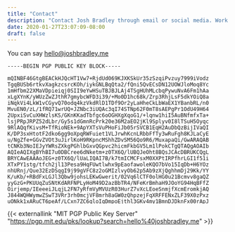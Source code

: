 ```yaml
---
title: "Contact"
description: "Contact Josh Bradley through email or social media. Work with me on websites and marketing."
date: 2020-01-27T23:07:09-08:00
draft: false
---
```


You can say <a href="mailto:hello@joshbradley.me">hello@joshbradley.me</a>

<pre style="max-height: 20rem;">
<code>-----BEGIN PGP PUBLIC KEY BLOCK-----

mQINBF46GtgBEACkHJQcHT1Vw7+RjdUd069KJXKSkUr35zSzqiPvzuy7999iVodz
TgqBUSb6rtkvXagkzcsrcKOh/iykGNLBqQta2/fQni5QvECsDN12UOWJloMoq8Yc
1mHfbm22XMaVDpieiqj0SII9eYwHSuTBJBJLAj4TSgHUhMLcbqPywuNvA6Fm1hAa
xLgXYnK/yWUzZwZJthR7gmybcWFD3i39/+Mo0D1hc68k/Zrp3RhjLsF5dkYOiQ8a
iNqkVi4LkW1vCGyvQ70odq4kzVkdRlD1TDf9Or2yLaHheCkLbWaEX1YBanbRL/n0
MvuEN0/zL/1fRQ71wrUQ+JZNbc3iUQAc3qI74STNp62F0mT8sAEPgPr1OdU49H64
2UpxiSvCuXHWzlsKS/GKnKKadTbfgc6oOGHXgXqoG1/+lqnw1hiI5AuBNfmfxTa+
lsjPRpJRPZ52dLbr/Gy5s1dGmnRcPrk20e36M2aEO2jKl9Splyv0I8lTSuH5Oyqc
9RlAQqfKivsM+TfRioNEk+9ApYXTsVuPHoFiJb05rSVCB1EqH2AuDbQzBijIVaQI
K/DP3sxHtotF2dko6gg9oXpqRWFuiet1VLJrwhKcnLRbbFfTy3wRuFgh8KJLaCyE
u/NgZfe+GGvZVOt3uJirlKoH9RKpncMShhZDvSM56Qo9R6/MuxapaQi/GwARAQAB
tCNKb3NoIEJyYWRsZXkgPGhlbGxvQGpvc2hicmFkbGV5Lm1lPokCTgQTAQgAOAIb
AQIeAQIXgBYhBI7u0DBCree6dNketm+z0TX6Q/lUBQJeOht8BQsJCAcDBRUKCQgL
BRYCAwEAAAoJEG+z0TX6Q/lUaLIQAI7B/k7tmICMCFsxM0XXPtIRPfhrLGI1f51i
XTxPY1stg/tfch2jl13Pesa9HqFUwtlwhx9pEaofawoleKQO7bVo15IqDb+H6YOz
nhURnj/Que32EzDSqgI9j99gVFC8z2oGMIzlvyOb62p5Ab9zXjQghhmDj29Kk/YY
K/uKb/+RBdFxLGJl3Qbw9johsLEKwGwerit/02Vq6lCTF0olHG0u21Bcmvv8gaQZ
yyGzG+PKUUqZuSNtKdARFNPLyHoM49D2azBbTR4/NFeKrBmhaH9JOoYG94HqBFfZ
Oirjemp/IEeeeiJLqjL2FN7yRfmVyMVUzR03HurZ7vXcLEoeSnmjfXcmEromkjAQ
J844WQHWymwZSwT3VRr3rh0mcjVF8mrh8aGW0zQhpzejFqXRFFENxZLF39X0zPxz
uONkk1xARuCT6peAf/LCxn7ZC6qloIqDmpoEjthl3GKv4my1BmnDJDknFx00rApJ
DIkO6NmZhUm/vetZHwzqMAsv1lrooHRngsJw76MH8DYiqjO2CkUZNWtIJdNpTr5K
S6fL07BcQHw8vpxyp5L6ceXtZfSS98CiKKQmpIQEF4LGRQgwK0bpGwZIJcgXyCBg
qe+XwSkuB5AFzcoTZvYQOkoyR+dj5sYm3DCs5ol3PUOfbA/CqizYp4NTIByWcXUJ
sfRGU3FCuQINBF46G+gBEAC251f+72y0aDgpkpddWXuRbgcklqqsvtovOo6Yx8KB
1vyGHfbHzNGFbbev4J8bzoHuCFnoE684Ky8xZGvyWlsU6wVKtgy1CgdExE3CQ+R8
VY/gk4YPf8nKcOtLDfwuG+swLthoocZjtCNJXiCbmBSqR/EQarAcmIjD+QAxNnZy
q9V74QTuK1kYYkZC/rL6tREyDDFsoAXNMN0ltmzHET+OpJClQZQ7NCZeoADIy5O6
AZmhpsT9Ah2wgke0uA78Ik1HQ7TPFuN6FJnROL5f2RT0LPtnOi2XNv7V/XCFjQNJ
e//CV/1AiFMSm8YAZJyObQwk/T4WXs4PK0A7Qi47kW8wpZU+6ttGUuWGjH46YVXN
3/OoLQXC8yv31pg8XIjDQGeOts/niT+Y3Qwi8vj27/g9Vh3eWP7weSQhMxnPUgRn
wVQ+lNQ+IO8y9urjtz0FUgHP3IzMX37WXLSaKUW6nf/uT+tVJELymIdyZFjX6ms0
o21290Ps4GUZPNGfJx/Dkjpq+Fk0cg3Lz9t1vI0WywpfDA3J4cb1/vnRibJtmHBV
m8mt6wxLJ7aDG7Ah9jrMe5ir54mGXPBn0ylq54MXVRJQEaVw/OXreIe3pvWLoXxb
PTnMEaTi7KYooWBpBQvIYWbKg/OJf7SRa3sSTe/ml83taTI4nfGwEWHV91wuFUqu
DwARAQABiQRsBBgBCAAgFiEEju7QMEKt57p02R62b7PRNfpD+VQFAl46G+gCGw4C
QAkQb7PRNfpD+VTBdCAEGQEIAB0WIQTTNnvG+IJRwP+cVAqxqBUJojt5rwUCXjob
6AAKCRCxqBUJojt5r6FID/9NrSN/ghrXQ4GEqfFxRLmx6K6OlL66Bz5AuNNr7tHo
6wK91HA7RUyEWTJhEfK1Rhhx6Ga/r1h5nv9MPsCrPeLlXRbSI5kNrXrYowjG0oiu
5ILkodkDe1MYA4VRSUQYLGuK3iedVJH1eN0II+euCGX9SrtpgmONK2UytgO1pOsi
MC7aIMHY673GzJE1ae4KpiYriGwYqzeThqg9fK2KnNwB2OXnwNxY8kknCLD+Rerw
oEead2vUQx9xy9afJXp9L/74p8ASurmP4mLILORgei+S3XUljIILnIuhdJ6WCHbt
A7dtfjd8Y+o6GvLgwfd7KaPolfDrO1wheWp8P7d5BPzpjSpHPhPUMwHA4FJO0mTX
kWlX2w6rD/n116RUhiZ8FK5s3w8taWzFsyVkObXCaIoJSiA9nVvLlv5K9mWFM3R5
Fv0TA4/FSCbCI5NG9l+aCmR8nOTMNoTHSgvIALJsJx9+Dle9Q8qyJrcoLIQetTWa
pXGADpVIrTqC/Hdp9N+M+6gW1NG40WkIsrdN8s31ROcZpH6H9yjGhfof/qvKf89g
Ys6p/qNgf/gkWua0v3XnP3hOFftx2M/swLE9nKLSPemjSpCCES/7GOXJTx6EFkvA
TAobVsCNSHErU+6ixFQKtTdyTAv2MhVteLPTPVXlYwXjxHuoRoAVIdtfS+Tu/9TO
yHPXD/0fve1N1svg/Od1/1zWpBU0B+vHqEdsu+H5AjdpRO2bNFK+OnMGNCAkvZ3L
tedNF6WHzzfi5dpadS6UWZ9eYfHEk+DvihpHsagoaI6F8+I276dUI4st/esXkWkc
F33BSpLmmuLGb0oY0TzXaG10cnAQ7ZoLwGJ7frhj2/vyeSOpkII+MAczGblyfZ5N
xDKFlFe1McEZoXPXyIZBmv25ns4Lnvo7BDg/5MFtdLxb0KVjsJIairP6V/7GcXwn
FURLXscdsPJJ+qs2biPVKCblzM9OrpWYUw/3IgdUuHiuQnSyEAzQSbfTEAgPpOIb
U5Ja4YM9HSH63WnZTYLqu8KZqEl1WS++zTM4B/9TmWpzJpRFxncgA5iuZ9pYxk9X
VOQLThDE9m/WeUEKQXr4ttw5zfhhmCpcFcX9lkz+X4AAvTy1Pj4nW9XRAsceOFhD
/BqI67PiMliG1eNfLaBdnV8T+0ZlJ99VhHjfGwCiYc3vE1rbZCOPOiBcAf5yy9wC
tpmcGohs+9o8TQrqfcRJvYGmN1VHZN0K6Io+Cl9SKFLF9q7iqTPhtXJujUaXiHYp
GzR0/jS1kCaLgP4sXD1sOgxcF5+mMUx8KOwgar7psSMYUNkY+ulO5cBVljLm1umj
b2rH71v6cOF1aSqbwU2yzuFX0cLU2yM7zuMpvqmLlogiVUvB2w==
=LI/T
-----END PGP PUBLIC KEY BLOCK-----</code>
</pre>

{{< externallink "MIT PGP Public Key Server" "https://pgp.mit.edu/pks/lookup?search=hello%40joshbradley.me" >}}
